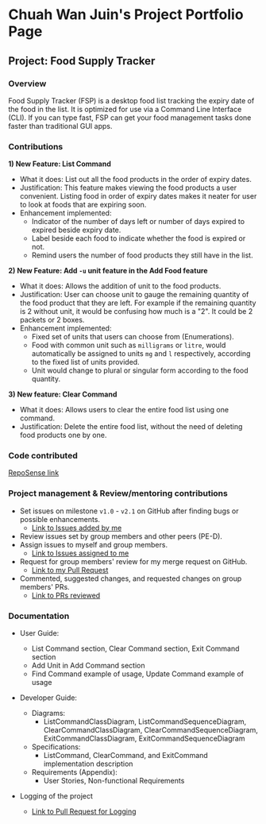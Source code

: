 # Chuah Wan Juin's Project Portfolio Page
## Project: Food Supply Tracker

### Overview
Food Supply Tracker (FSP) is a desktop food list tracking the expiry date of the food in the list.
It is optimized for use via a Command Line Interface (CLI). If you can type fast, FSP can get your food management tasks done faster than traditional GUI apps.

### Contributions

**1) New Feature: List Command**
  * What it does: List out all the food products in the order of expiry dates.
  * Justification: This feature makes viewing the food products a user convenient. Listing food in order 
of expiry dates makes it neater for user to look at foods that are expiring soon.
  * Enhancement implemented: 
    * Indicator of the number of days left or number of days expired to expired beside expiry date.
    * Label beside each food to indicate whether the food is expired or not.
    * Remind users the number of food products they still have in the list.

**2) New Feature: Add `-u` unit feature in the Add Food feature**
  * What it does: Allows the addition of unit to the food products. 
  * Justification: User can choose unit to gauge the remaining quantity 
of the food product that they are left. For example if the remaining quantity
is 2 without unit, it would be confusing how much is a "2". It could be 2 packets
or 2 boxes.
  * Enhancement implemented: 
     * Fixed set of units that users can choose from (Enumerations).
     * Food with common unit such as `milligrams` or `litre`, would automatically be
     assigned to units `mg` and `l` respectively, according to the fixed list of units provided.
     * Unit would change to plural or singular form according to the food quantity.

**3) New feature: Clear Command**
   * What it does: Allows users to clear the entire food list using one command.
   * Justification: Delete the entire food list, without the need of deleting food products one by one.

### Code contributed
[RepoSense link](https://nus-cs2113-ay2223s2.github.io/tp-dashboard/?search=&sort=groupTitle&sortWithin=title&timeframe=commit&mergegroup=&groupSelect=groupByRepos&breakdown=true&checkedFileTypes=docs~functional-code~test-code~other&since=2023-02-17&tabOpen=true&tabType=authorship&tabAuthor=wanjuin&tabRepo=AY2223S2-CS2113-W13-3%2Ftp%5Bmaster%5D&authorshipIsMergeGroup=false&authorshipFileTypes=functional-code&authorshipIsBinaryFileTypeChecked=false&authorshipIsIgnoredFilesChecked=false)

### Project management & Review/mentoring contributions
* Set issues on milestone `v1.0` - `v2.1` on GitHub after finding bugs or possible enhancements.
  * [Link to Issues added by me](https://github.com/AY2223S2-CS2113-W13-3/tp/issues?q=is%3Aissue+is%3Aclosed+author%3Awanjuin)
* Review issues set by group members and other peers (PE-D).
* Assign issues to myself and group members.
  * [Link to Issues assigned to me](https://github.com/AY2223S2-CS2113-W13-3/tp/issues?q=is%3Aclosed+assignee%3Awanjuin)
* Request for group members' review for my merge request on GitHub.
  * [Link to my Pull Request](https://github.com/AY2223S2-CS2113-W13-3/tp/pulls?q=is%3Apr+is%3Aclosed+author%3Awanjuin)
* Commented, suggested changes, and requested changes on group members' PRs.
  * [Link to PRs reviewed](https://github.com/AY2223S2-CS2113-W13-3/tp/issues?q=reviewed-by%3Awanjuin)

### Documentation
* User Guide: 
  * List Command section, Clear Command section, Exit Command section
  * Add Unit in Add Command section
  * Find Command example of usage, Update Command example of usage

* Developer Guide:
  * Diagrams:
    * ListCommandClassDiagram, ListCommandSequenceDiagram, ClearCommandClassDiagram, ClearCommandSequenceDiagram, ExitCommandClassDiagram, ExitCommandSequenceDiagram
  * Specifications: 
    * ListCommand, ClearCommand, and ExitCommand implementation description
  * Requirements (Appendix):
    * User Stories, Non-functional Requirements

* Logging of the project
  * [Link to Pull Request for Logging](https://github.com/AY2223S2-CS2113-W13-3/tp/pull/58)

